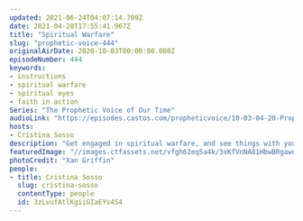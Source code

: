 ```yaml
---
updated: 2021-06-24T04:07:14.709Z
date: 2021-04-28T17:55:41.967Z
title: "Spiritual Warfare"
slug: "prophetic-voice-444"
originalAirDate: 2020-10-03T00:00:00.000Z
episodeNumber: 444
keywords:
- instructions
- spiritual warfare
- spiritual eyes
- faith in action
Series: "The Prophetic Voice of Our Time"
audioLink: "https://episodes.castos.com/propheticvoice/10-03-04-20-Prophetic-Voice-of-our-Time-[mixdown]-01.mp3"
hosts:
- Cristina Sosso
description: "Get engaged in spiritual warfare, and see things with your spiritual eyes. Do not judge things based on your own understanding or your current situation. Have faith in action. Great things are happening, be a part of them! "
featuredImage: "//images.ctfassets.net/vfgh62eq5a4k/3xKfVnNA81HbwBRgawqwCO/e7d23bcc16c0dd0c09ab378a9afe5d6b/xan-griffin-eA2t5EvcxU4-unsplash__1_.jpg"
photoCredit: "Xan Griffin"
people:
- title: Cristina Sosso
  slug: cristina-sosso
  contentType: people
  id: 3zLvufAtlKgiiGIaEYs4S4
---
```

